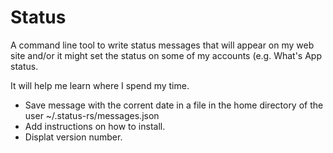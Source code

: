 # Status

A command line tool to write status messages that will appear on my web site and/or it might set the status on some of my accounts (e.g. What's App status.

It will help me learn where I spend my time.

* Save message with the corrent date in a file in the home directory of the user ~/.status-rs/messages.json
* Add instructions on how to install.
* Displat version number.

